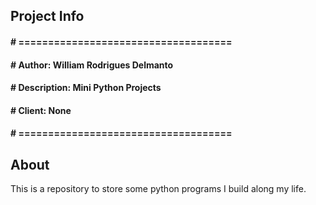 ## Project Info
#### # ====================================
#### # Author:		William Rodrigues Delmanto
#### # Description:	Mini Python Projects
#### # Client:		None
#### # ====================================

## About
This is a repository to store some python programs I build along my life.